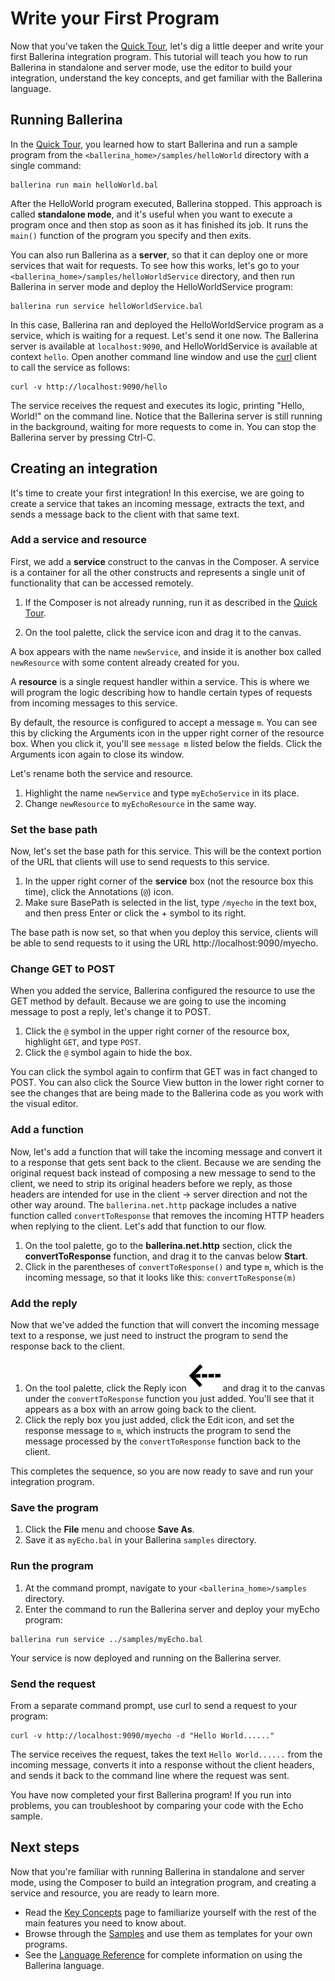 # Write your First Program

Now that you’ve taken the [Quick Tour](../quick-tour.md), let's dig a little deeper and write your first Ballerina integration program. This tutorial will teach you how to run Ballerina in standalone and server mode, use the editor to build your integration, understand the key concepts, and get familiar with the Ballerina language.

## Running Ballerina

In the [Quick Tour](../quick-tour.md), you learned how to start Ballerina and run a sample program from the `<ballerina_home>/samples/helloWorld` directory with a single command:

```
ballerina run main helloWorld.bal
```

After the HelloWorld program executed, Ballerina stopped. This approach is called **standalone mode**, and it's useful when you want to execute a program once and then stop as soon as it has finished its job. It runs the `main()` function of the program you specify and then exits. 

You can also run Ballerina as a **server**, so that it can deploy one or more services that wait for requests. To see how this works, let's go to your `<ballerina_home>/samples/helloWorldService` directory, and then run Ballerina in server mode and deploy the HelloWorldService program:

```
ballerina run service helloWorldService.bal
```

In this case, Ballerina ran and deployed the HelloWorldService program as a service, which is waiting for a request. Let's send it one now. The Ballerina server is available at `localhost:9090`, and HelloWorldService is available at context `hello`. Open another command line window and use the [curl](https://curl.haxx.se) client to call the service as follows:

```
curl -v http://localhost:9090/hello
```

The service receives the request and executes its logic, printing "Hello, World!" on the command line. Notice that the Ballerina server is still running in the background, waiting for more requests to come in. You can stop the Ballerina server by pressing Ctrl-C. 

## Creating an integration

It's time to create your first integration! In this exercise, we are going to create a service that takes an incoming message, extracts the text, and sends a message back to the client with that same text. 

### Add a service and resource

First, we add a **service** construct to the canvas in the Composer. A service is a container for all the other constructs and represents a single unit of functionality that can be accessed remotely.

1. If the Composer is not already running, run it as described in the [Quick Tour](../quick-tour.md).

1. On the tool palette, click the service icon and drag it to the canvas. 

A box appears with the name `newService`, and inside it is another box called `newResource` with some content already created for you. 

A **resource** is a single request handler within a service. This is where we will program the logic describing how to handle certain types of requests from incoming messages to this service. 

By default, the resource is configured to accept a message `m`. You can see this by clicking the Arguments icon in the upper right corner of the resource box. When you click it, you'll see `message m` listed below the fields. Click the Arguments icon again to close its window.

Let's rename both the service and resource. 

1. Highlight the name `newService` and type `myEchoService` in its place. 
1. Change `newResource` to `myEchoResource` in the same way. 

### Set the base path

Now, let's set the base path for this service. This will be the context portion of the URL that clients will use to send requests to this service. 

1. In the upper right corner of the **service** box (not the resource box this time), click the Annotations (`@`) icon. 
1. Make sure BasePath is selected in the list, type `/myecho` in the text box, and then press Enter or click the + symbol to its right. 

The base path is now set, so that when you deploy this service, clients will be able to send requests to it using the URL http://localhost:9090/myecho.

### Change GET to POST

When you added the service, Ballerina configured the resource to use the GET method by default. Because we are going to use the incoming message to post a reply, let's change it to POST. 

1. Click the `@` symbol in the upper right corner of the resource box, highlight `GET`, and type `POST`. 
1. Click the `@` symbol again to hide the box. 

You can click the symbol again to confirm that GET was in fact changed to POST. You can also click the Source View button in the lower right corner to see the changes that are being made to the Ballerina code as you work with the visual editor.

### Add a function

Now, let's add a function that will take the incoming message and convert it to a response that gets sent back to the client. Because we are sending the original request back instead of composing a new message to send to the client, we need to strip its original headers before we reply, as those headers are intended for use in the client -> server direction and not the other way around. The `ballerina.net.http` package includes a native function called `convertToResponse` that removes the incoming HTTP headers when replying to the client. Let's add that function to our flow.

1. On the tool palette, go to the **ballerina.net.http** section, click the **convertToResponse** function, and drag it to the canvas below **Start**. 
1. Click in the parentheses of `convertToResponse()` and type `m`, which is the incoming message, so that it looks like this: `convertToResponse(m)`

### Add the reply
Now that we've added the function that will convert the incoming message text to a response, we just need to instruct the program to send the response back to the client.

1. On the tool palette, click the Reply icon ![alt text](../images/icons/reply.png "Reply icon") and drag it to the canvas under the `convertToResponse` function you just added. You'll see that it appears as a box with an arrow going back to the client. 
1. Click the reply box you just added, click the Edit icon, and set the response message to `m`, which instructs the program to send the message processed by the `convertToResponse` function back to the client. 

This completes the sequence, so you are now ready to save and run your integration program.

### Save the program

1. Click the **File** menu and choose **Save As**. 
1. Save it as `myEcho.bal` in your Ballerina `samples` directory. 

### Run the program

1. At the command prompt, navigate to your `<ballerina_home>/samples` directory. 
1. Enter the command to run the Ballerina server and deploy your myEcho program:

  ```
  ballerina run service ../samples/myEcho.bal
  ```

Your service is now deployed and running on the Ballerina server. 

### Send the request

From a separate command prompt, use curl to send a request to your program:

```
curl -v http://localhost:9090/myecho -d "Hello World......"
```

The service receives the request, takes the text `Hello World......` from the incoming message, converts it into a response without the client headers, and sends it back to the command line where the request was sent.

You have now completed your first Ballerina program! If you run into problems, you can troubleshoot by comparing your code with the Echo sample.  

## Next steps

Now that you're familiar with running Ballerina in standalone and server mode, using the Composer to build an integration program, and creating a service and resource, you are ready to learn more. 

* Read the [Key Concepts](../key-concepts.md) page to familiarize yourself with the rest of the main features you need to know about.
* Browse through the [Samples](../samples.md) and use them as templates for your own programs.
* See the [Language Reference](../lang-ref/lang-overview.md) for complete information on using the Ballerina language. 
